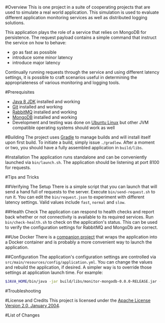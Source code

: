 #Overview
This is one project in a suite of cooperating projects that are used to simulate a real world application.  This
simulation is used to evaluate different application monitoring services as well as distributed logging solutions.

This application plays the role of a service that relies on MongoDB for persistence.
The request payload contains a simple command that instruct the service on how to behave:

* go as fast as possible
* introduce some minor latency
* introduce major latency

Continually running requests through the service and using different latency settings, it is possible to craft scenarios
useful in determining the appropriateness of various monitoring and logging tools.

#Prerequisites

* [Java 8 JDK](http://www.oracle.com/technetwork/java/javase/downloads/index.html) installed and working
* [Git](https://git-scm.com/) installed and working
* [RabbitMQ](https://www.rabbitmq.com/) installed and working
* [MongoDB](https://www.mongodb.org/) installed and working
* Development and testing was done on [Ubuntu Linux](http://www.ubuntu.com/) but other JVM compatible operating systems should work as well

#Building
The project uses [Gradle](http://gradle.org/) to manage builds and will install itself upon first build.  To initiate a build,
simply issue `./gradlew`.  After a moment or two, you should have a fully assembled application in `build/libs`.

#Installation
The application runs standalone and can be conveniently launched via `bin/launch.sh`.  The application should be listening at port 8100
for requests.

#Tips and Tricks

##Verifying The Setup
There is a simple script that you can launch that will send a hand full of requests to the server. Execute `bin/send-request.sh` to run it.
You can edit the `bin/request.json` to experiment with different latency settings.  Valid values include `fast`, `normal` and `slow`.

##Health Check
The application can respond to health checks and report back whether or not connectivity is available to its required services.  Run
`bin/check-health.sh` to check on the application's status. This can be used to verify the configuration settings for RabbitMQ and MongoDb are
correct.

##Use Docker
There is a [companion project](https://github.com/kurron/docker-monitor-api-gateway) that wraps the application into a Docker container and is
probably a more convenient way to launch the application.

##Configuration
The application's configuration settings are controlled via `src/main/resources/config/application.yml`.  You can change the values and rebuild
the application, if desired.  A simpler way is to override those settings at application launch time.  For example:

```bash
$JAVA_HOME/bin/java -jar build/libs/monitor-mongodb-0.0.0-RELEASE.jar --server.port=1234 --spring.rabbitmq.host=192.168.1.10
```

#Troubleshooting

#License and Credits
This project is licensed under the [Apache License Version 2.0, January 2004](http://www.apache.org/licenses/).

#List of Changes

